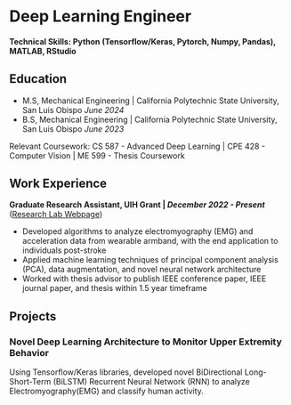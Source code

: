 # Deep Learning Engineer

#### Technical Skills: Python (Tensorflow/Keras, Pytorch, Numpy, Pandas), MATLAB, RStudio 

## Education
- M.S, Mechanical Engineering | California Polytechnic State University, San Luis Obispo _June 2024_
- B.S, Mechanical Engineering | California Polytechnic State University, San Luis Obispo _June 2023_

Relevant Coursework: CS 587 - Advanced Deep Learning | CPE 428 - Computer Vision | ME 599 - Thesis Coursework
## Work Experience
**Graduate Research Assistant, UIH Grant | _December 2022 - Present_** ([Research Lab Webpage](https://ericwadelab.github.io/))
- Developed algorithms to analyze electromyography (EMG) and acceleration data from wearable armband, with the end application to individuals post-stroke
- Applied machine learning techniques of principal component analysis (PCA), data augmentation, and novel neural network architecture
- Worked with thesis advisor to publish IEEE conference paper, IEEE journal paper, and thesis within 1.5 year timeframe

## Projects
### Novel Deep Learning Architecture to Monitor Upper Extremity Behavior

Using Tensorflow/Keras libraries, developed novel BiDirectional Long-Short-Term (BiLSTM) Recurrent Neural Network (RNN) to analyze Electromyography(EMG) and classify human activity.  



